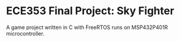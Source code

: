 # ECE353 Final Project: Sky Fighter
A game project written in C with FreeRTOS runs on MSP432P401R microcontroller.
